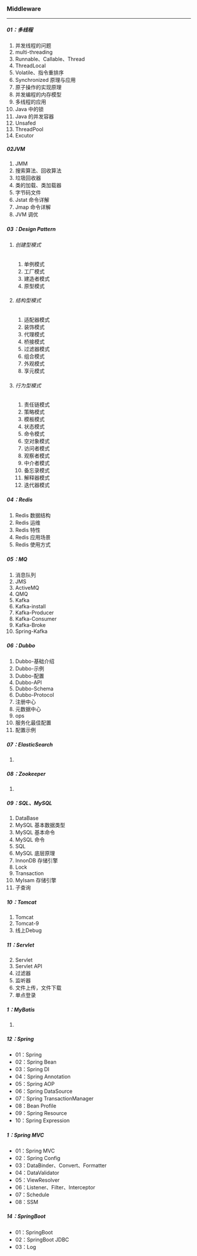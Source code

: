 ### Middleware

------

##### 01：多线程

1. 并发线程的问题
2. multi-threading
3. Runnable、Callable、Thread
4. ThreadLocal
5. Volatile、指令重排序
6. Synchronized 原理与应用
7. 原子操作的实现原理
8. 并发编程的内存模型
9. 多线程的应用
10. Java 中的锁
11. Java 的并发容器
12. Unsafed
13. ThreadPool
14. Excutor

##### 02JVM

1. JMM
2. 搜索算法、回收算法
3. 垃圾回收器
4. 类的加载、类加载器
5. 字节码文件
6. Jstat 命令详解
7. Jmap 命令详解
8. JVM 调优

##### 03：Design Pattern

1. ###### 创建型模式

   1. 单例模式
   2. 工厂模式
   3. 建造者模式
   4. 原型模式

2. ###### 结构型模式

   1. 适配器模式
   2. 装饰模式
   3. 代理模式
   4. 桥接模式
   5. 过滤器模式
   6. 组合模式
   7. 外观模式
   8. 享元模式

3. ###### 行为型模式

   1. 责任链模式
   2. 策略模式
   3. 模板模式
   4. 状态模式
   5. 命令模式
   6. 空对象模式
   7. 访问者模式
   8. 观察者模式
   9. 中介者模式
   10. 备忘录模式
   11. 解释器模式
   12. 迭代器模式

##### 04：Redis

1. Redis 数据结构
2. Redis 运维
3. Redis 特性
4. Redis 应用场景
5. Redis 使用方式

##### 05：MQ

1. 消息队列
2. JMS
3. ActiveMQ
4. QMQ
5. Kafka
6. Kafka-install
7. Kafka-Producer
8. Kafka-Consumer
9. Kafka-Broke
10. Spring-Kafka

##### 06：Dubbo

1. Dubbo-基础介绍
2. Dubbo-示例
3. Dubbo-配置
4. Dubbo-API
5. Dubbo-Schema
6. Dubbo-Protocol
7. 注册中心
8. 元数据中心
9. ops
10. 服务化最佳配置
11. 配置示例

##### 07：ElasticSearch

1. 

##### 08：Zookeeper

1. 

##### 09：SQL、MySQL

1. DataBase
2. MySQL 基本数据类型
3. MySQL 基本命令
4. MySQL 命令
5. SQL
6. MySQL 底层原理
7. InnonDB 存储引擎
8. Lock
9. Transaction
10. MyIsam 存储引擎
11. 子查询

##### 10：Tomcat

1. Tomcat
2. Tomcat-9
3. 线上Debug

##### 11：Servlet

2. Servlet
3. Servlet API
4. 过滤器
5. 监听器
6. 文件上传，文件下载
7. 单点登录

##### 1：MyBatis

1. 

##### 12：Spring

- 01：Spring
- 02：Spring Bean
- 03：Spring DI
- 04：Spring Annotation
- 05：Spring AOP
- 06：Spring DataSource
- 07：Spring TransactionManager
- 08：Bean Profile
- 09：Spring Resource
- 10：Spring Expression

##### 1：Spring MVC

- 01：Spring MVC
- 02：Spring Config
- 03：DataBinder、Convert、Formatter
- 04：DataValidator
- 05：ViewResolver
- 06：Listener、Filter、Interceptor
- 07：Schedule
- 08：SSM

##### 14：SpringBoot

- 01：SpringBoot
- 02：SpringBoot JDBC
- 03：Log

























